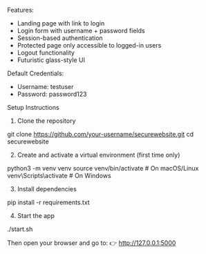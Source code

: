 Features:
- Landing page with link to login
- Login form with username + password fields
- Session-based authentication
- Protected page only accessible to logged-in users
- Logout functionality
- Futuristic glass-style UI

Default Credentials:
- Username: testuser
- Password: password123

Setup Instructions

1. Clone the repository

git clone https://github.com/your-username/securewebsite.git
cd securewebsite

2. Create and activate a virtual environment (first time only)

python3 -m venv venv
source venv/bin/activate   # On macOS/Linux
venv\Scripts\activate      # On Windows

3. Install dependencies

pip install -r requirements.txt

4. Start the app

./start.sh

Then open your browser and go to:
👉 http://127.0.0.1:5000
